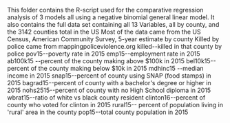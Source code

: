 This folder contains the R-script used for the comparative regression analysis of 3 models all using a negative binomial general linear model.
It also contains the full data set containing all 13 Variables, all by county, and the 3142 counties total in the US
Most of the data came from the US Census, American Community Survey, 5-year estimate by county
Killed by police came from mappingpoliceviolence.org
killed--killed in that county by police
pov15--poverty rate in 2015
emp15--employment rate in 2015
ab100k15	--percent of the county making above $100k in 2015
bel10k15--percent of the county making below $10k in 2015
mdhinc15	--median income in 2015
snap15--percent of county using SNAP (food stamps) in 2015
bagrad15--percent of county with a bachelor's degree or higher in 2015
nohs2515--percent of county with no High School diploma in 2015
wbrat15--ratio of white vs black county resident
clinton16--percent of county who voted for clinton in 2015
rural15-- percent of population living in 'rural' area in the county
pop15--total county population in 2015
